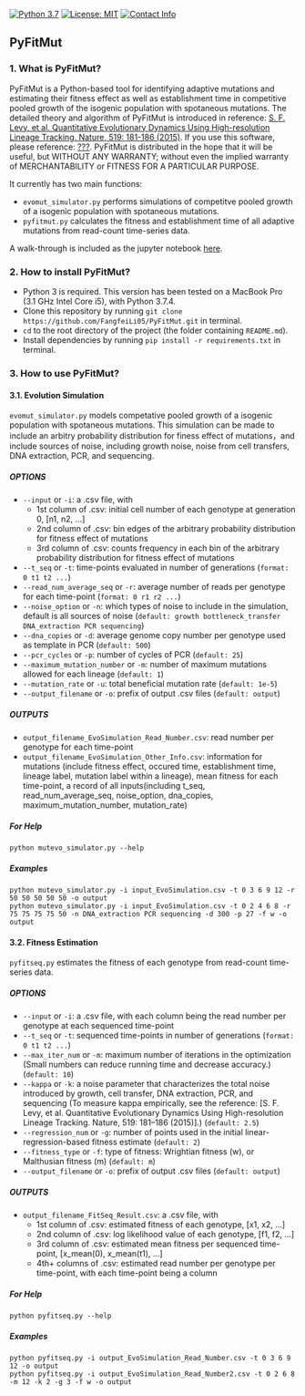 [![Python 3.7](https://img.shields.io/badge/python-3.7-green.svg)](https://www.python.org/)
[![License: MIT](https://img.shields.io/badge/License-MIT-green.svg)](https://opensource.org/licenses/MIT)
[![Contact Info](https://img.shields.io/badge/Contact%20Info-fangfeili.fanny@gmail.com-orange.svg)]()


## PyFitMut

### 1. What is PyFitMut?

PyFitMut is a Python-based tool for identifying adaptive mutations and estimating their fitness effect as well as establishment time in competitive pooled growth of the isogenic population with spotaneous mutations. The detailed theory and algorithm of PyFitMut is introduced in reference: [S. F. Levy, et al. Quantitative Evolutionary Dynamics Using High-resolution Lineage Tracking. Nature, 519: 181-186 (2015)](https://www.nature.com/articles/nature14279). If you use this software, please reference: [???](???). PyFitMut is distributed in the hope that it will be useful, but WITHOUT ANY WARRANTY; without even the implied warranty of MERCHANTABILITY or FITNESS FOR A PARTICULAR PURPOSE. 

It currently has two main functions:
* `evomut_simulator.py` performs simulations of competitve pooled growth of a isogenic population with spotaneous mutations.
* `pyfitmut.py` calculates the fitness and establishment time of all adaptive mutations from read-count time-series data.
    
A walk-through is included as the jupyter notebook [here](https://github.com/FangfeiLi05/PyFitSeq/blob/master/PyFitMut_Walk_Through.ipynb).



### 2. How to install PyFitMut?
* Python 3 is required. This version has been tested on a MacBook Pro (3.1 GHz Intel Core i5), with Python 3.7.4.
* Clone this repository by running `git clone https://github.com/FangfeiLi05/PyFitMut.git` in terminal.
* `cd` to the root directory of the project (the folder containing `README.md`).
* Install dependencies by running `pip install -r requirements.txt` in terminal.



### 3. How to use PyFitMut?

#### 3.1. Evolution Simulation
`evomut_simulator.py` models competative pooled growth of a isogenic population with spotaneous mutations. This simulation can be made to include an arbitry probability distribution for finess effect of mutations，and include sources of noise, including growth noise, noise from cell transfers, DNA extraction, PCR, and sequencing.

##### OPTIONS
* `--input` or `-i`: a .csv file, with
  + 1st column of .csv: initial cell number of each genotype at generation 0, [n1, n2, ...]
  + 2nd column of .csv: bin edges of the arbitrary probability distribution for fitness effect of mutations
  + 3rd column of .csv: counts frequency in each bin of the arbitrary probability distribution for fitness effect of mutations
* `--t_seq` or `-t`: time-points evaluated in number of generations (`format: 0 t1 t2 ...`)
* `--read_num_average_seq` or `-r`: average number of reads per genotype for each time-point (`format: 0 r1 r2 ...`)
* `--noise_option` or `-n`: which types of noise to include in the simulation, default is all sources of noise (`default: growth bottleneck_transfer DNA_extraction PCR sequencing`)
* `--dna_copies` or `-d`: average genome copy number per genotype used as template in PCR (`default: 500`)
* `--pcr_cycles` or `-p`: number of cycles of PCR (`default: 25`)
* `--maximum_mutation_number` or `-m`: number of maximum mutations allowed for each lineage (`default: 1`)
* `--mutation_rate` or `-u`: total beneficial mutation rate (`default: 1e-5`)
* `--output_filename` or `-o`: prefix of output .csv files (`default: output`)

##### OUTPUTS
* `output_filename_EvoSimulation_Read_Number.csv`: read number per genotype for each time-point
* `output_filename_EvoSimulation_Other_Info.csv`: information for mutations (include fitness effect, occured time, establishment time, lineage label, mutation label within a lineage), mean fitness for each time-point, a record of all inputs(including t_seq, read_num_average_seq, noise_option, dna_copies, maximum_mutation_number, mutation_rate)




##### For Help
```
python mutevo_simulator.py --help
```

##### Examples
```
python mutevo_simulator.py -i input_EvoSimulation.csv -t 0 3 6 9 12 -r 50 50 50 50 50 -o output
python mutevo_simulator.py -i input_EvoSimulation.csv -t 0 2 4 6 8 -r 75 75 75 75 50 -n DNA_extraction PCR sequencing -d 300 -p 27 -f w -o output
```      


#### 3.2. Fitness Estimation
`pyfitseq.py` estimates the fitness of each genotype from read-count time-series data.

##### OPTIONS
* `--input` or `-i`: a .csv file, with each column being the read number per genotype at each sequenced time-point
* `--t_seq` or `-t`: sequenced time-points in number of generations (`format: 0 t1 t2 ...`)
* `--max_iter_num` or `-m`: maximum number of iterations in the optimization (Small numbers can reduce running time and decrease accuracy.) (`default: 10`)
* `--kappa` or `-k`: a noise parameter that characterizes the total noise introduced by growth, cell transfer, DNA extraction, PCR, and sequencing (To measure kappa empirically, see the reference: [S. F. Levy, et al. Quantitative Evolutionary Dynamics Using High-resolution Lineage Tracking. Nature, 519: 181–186 (2015)].) (`default: 2.5`)
* `--regression_num` or `-g`: number of points used in the initial linear-regression-based fitness estimate (`default: 2`)
* `--fitness_type` or `-f`: type of fitness: Wrightian fitness (w), or Malthusian fitness (m) (`default: m`)
* `--output_filename` or `-o`: prefix of output .csv files (`default: output`)

##### OUTPUTS
* `output_filename_FitSeq_Result.csv`: a .csv file, with
  + 1st column of .csv: estimated fitness of each genotype, [x1, x2, ...]
  + 2nd column of .csv: log likelihood value of each genotype, [f1, f2, ...]
  + 3rd column of .csv: estimated mean fitness per sequenced time-point, [x_mean(0), x_mean(t1), ...]
  + 4th+ columns of .csv: estimated read number per genotype per time-point, with each time-point being a column

##### For Help
```
python pyfitseq.py --help
```  

##### Examples
```
python pyfitseq.py -i output_EvoSimulation_Read_Number.csv -t 0 3 6 9 12 -o output
python pyfitseq.py -i output_EvoSimulation_Read_Number2.csv -t 0 2 6 8 -m 12 -k 2 -g 3 -f w -o output
```  



